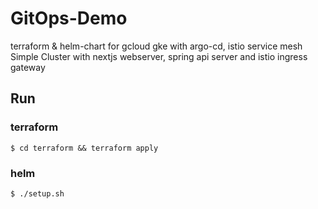 # GitOps-Demo

terraform & helm-chart for gcloud gke with argo-cd, istio service mesh
Simple Cluster with nextjs webserver, spring api server and istio ingress gateway

## Run

### terraform

`$ cd terraform && terraform apply`

### helm

`$ ./setup.sh`
